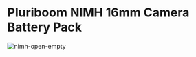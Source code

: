 # Pluriboom NIMH 16mm Camera Battery Pack

![nimh-open-empty](https://github.com/Pluriboom/16mm-battery-packs/assets/3966239/aafcf12f-384c-461e-b0f3-8ddd823362c8)
